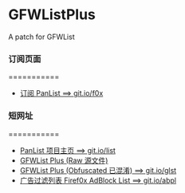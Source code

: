 GFWListPlus
===========

A patch for GFWList

### 订阅页面
===========

* [订阅 PanList ==> git.io/f0x](http://firef0x.github.io/index.html)

### 短网址
===========

* [PanList 项目主页 ==> git.io/list](https://github.com/Firef0x/PanList)
* [GFWList Plus (Raw 源文件)](https://raw.githubusercontent.com/Firef0x/PanList/master/raw/gfwlistplus.txt)
* [GFWList Plus (Obfuscated 已混淆) ==> git.io/glst](https://raw.githubusercontent.com/Firef0x/PanList/master/gfwlistplus.txt)
* [广告过滤列表 Firef0x AdBlock List ==> git.io/abpl](https://raw.githubusercontent.com/Firef0x/PanList/master/abplist.txt)
